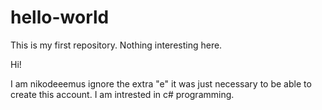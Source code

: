 # hello-world
This is my first repository. Nothing interesting here.

Hi!

I am nikodeeemus ignore the extra "e" it was just necessary to be able to create this account. I am intrested in c# programming.
